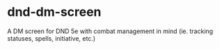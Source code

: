 # dnd-dm-screen
A DM screen for DND 5e with combat management in mind (ie. tracking statuses, spells, initiative, etc.)

